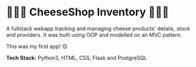 # 🧀🧀🧀 CheeseShop Inventory 🧀🧀🧀
A fullstack webapp tracking and managing cheese products' details, stock and providers. It was built using OOP and modelled on an MVC pattern.
<br />

This was my first app! 😊
<br />

**Tech Stack:** Python3, HTML, CSS, Flask and PostgreSQL
